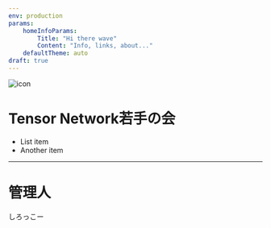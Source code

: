 ```yaml
---
env: production
params:
    homeInfoParams:
        Title: "Hi there wave"
        Content: "Info, links, about..."
    defaultTheme: auto
draft: true
---
```


![icon](/images/icon.png)
# Tensor Network若手の会
-   List item
-   Another item

--- 

# 管理人
しろっこー 